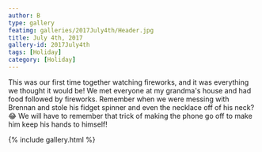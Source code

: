 ```yaml
---
author: B
type: gallery
featimg: galleries/2017July4th/Header.jpg
title: July 4th, 2017
gallery-id: 2017July4th
tags: [Holiday]
category: [Holiday]
---
```

This was our first time together watching fireworks, and it was everything we thought it would be! We met everyone at my grandma's house and had food followed by fireworks. Remember when we were messing with Brennan and stole his fidget spinner and even the necklace off of his neck? 😂 We will have to remember that trick of making the phone go off to make him keep his hands to himself! 
<br>

{% include gallery.html %}